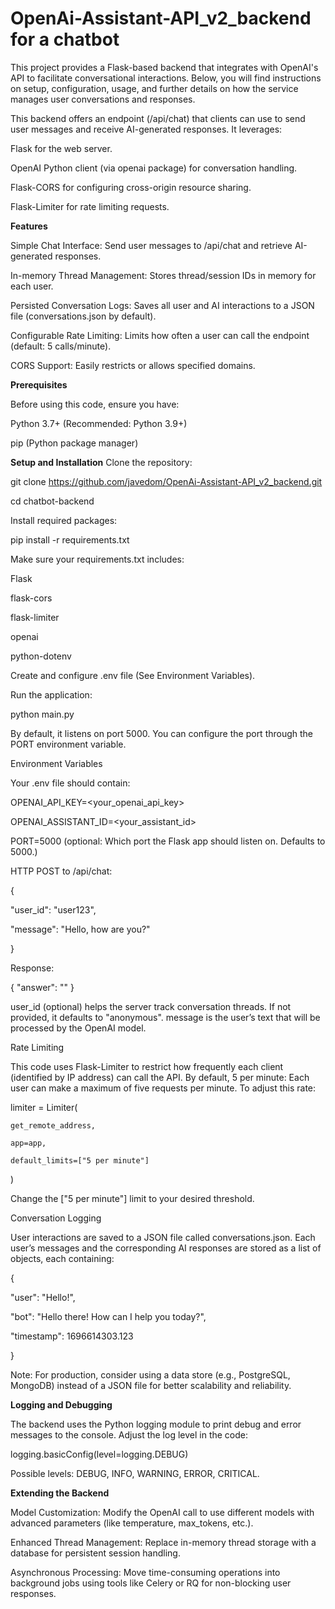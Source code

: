 # OpenAi-Assistant-API_v2_backend for a chatbot

This project provides a Flask-based backend that integrates with OpenAI's API to facilitate conversational interactions. Below, you will find instructions on setup, configuration, usage, and further details on how the service manages user conversations and responses.

This backend offers an endpoint (/api/chat) that clients can use to send user messages and receive AI-generated responses. It leverages:

Flask for the web server.

OpenAI Python client (via openai package) for conversation handling.

Flask-CORS for configuring cross-origin resource sharing.

Flask-Limiter for rate limiting requests.


**Features**

Simple Chat Interface: Send user messages to /api/chat and retrieve AI-generated responses.

In-memory Thread Management: Stores thread/session IDs in memory for each user.

Persisted Conversation Logs: Saves all user and AI interactions to a JSON file (conversations.json by default).

Configurable Rate Limiting: Limits how often a user can call the endpoint (default: 5 calls/minute).

CORS Support: Easily restricts or allows specified domains.


**Prerequisites**

Before using this code, ensure you have:

Python 3.7+ (Recommended: Python 3.9+)

pip (Python package manager)


**Setup and Installation**
Clone the repository:

git clone https://github.com/javedom/OpenAi-Assistant-API_v2_backend.git

cd chatbot-backend

Install required packages:

pip install -r requirements.txt

Make sure your requirements.txt includes:

Flask

flask-cors

flask-limiter

openai

python-dotenv


Create and configure .env file (See Environment Variables).

Run the application:

python main.py

By default, it listens on port 5000. You can configure the port through the PORT environment variable.


Environment Variables

Your .env file should contain:

OPENAI_API_KEY=<your_openai_api_key>

OPENAI_ASSISTANT_ID=<your_assistant_id>

PORT=5000 (optional: Which port the Flask app should listen on. Defaults to 5000.)


HTTP POST to /api/chat:

{

  "user_id": "user123", 
  
  "message": "Hello, how are you?"
  
}

Response:

{
  "answer": "<AI-generated response>"
}

user_id (optional) helps the server track conversation threads. If not provided, it defaults to "anonymous".
message is the user’s text that will be processed by the OpenAI model.

Rate Limiting

This code uses Flask-Limiter to restrict how frequently each client (identified by IP address) can call the API. By default,
5 per minute: Each user can make a maximum of five requests per minute. To adjust this rate:

limiter = Limiter(

    get_remote_address,
    
    app=app,
    
    default_limits=["5 per minute"]
    
)

Change the ["5 per minute"] limit to your desired threshold.


Conversation Logging

User interactions are saved to a JSON file called conversations.json. Each user’s messages and the corresponding AI responses are stored as a list of objects, each containing:

{

  "user": "Hello!",
  
  "bot": "Hello there! How can I help you today?",
  
  "timestamp": 1696614303.123
  
}

Note: For production, consider using a data store (e.g., PostgreSQL, MongoDB) instead of a JSON file for better scalability and reliability.

**Logging and Debugging**

The backend uses the Python logging module to print debug and error messages to the console. Adjust the log level in the code:

logging.basicConfig(level=logging.DEBUG)

Possible levels: DEBUG, INFO, WARNING, ERROR, CRITICAL.

**Extending the Backend**

Model Customization: Modify the OpenAI call to use different models with advanced parameters (like temperature, max_tokens, etc.).

Enhanced Thread Management: Replace in-memory thread storage with a database for persistent session handling.

Asynchronous Processing: Move time-consuming operations into background jobs using tools like Celery or RQ for non-blocking user responses.
